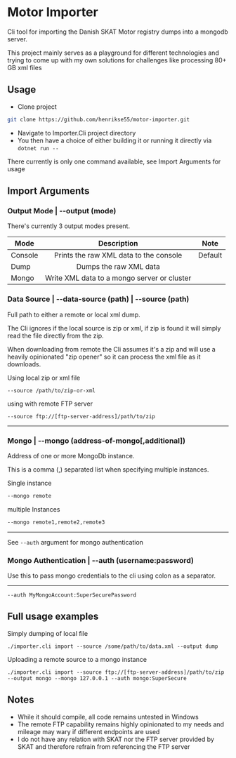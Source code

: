 # Motor Importer

Cli tool for importing the Danish SKAT Motor registry dumps into a mongodb server.

This project mainly serves as a playground for different technologies and trying to come up with my own solutions for challenges like processing 80+ GB xml files

## Usage

* Clone project
```bash
git clone https://github.com/henrikse55/motor-importer.git
```

* Navigate to Importer.Cli project directory
* You then have a choice of either building it or running it directly via `dotnet run --`

There currently is only one command available, see Import Arguments for usage

## Import Arguments

### Output Mode | --output (mode)
There's currently 3 output modes present.

|Mode|Description|Note|
|----|:-----------:|----|
|Console|Prints the raw XML data to the console|Default|
|Dump|Dumps the raw XML data||
|Mongo|Write XML data to a mongo server or cluster|

### Data Source | --data-source (path) | --source (path)
Full path to either a remote or local xml dump.

The Cli ignores if the local source is zip or xml, if zip is found it will simply read the file directly from the zip.

When downloading from remote the Cli assumes it's a zip and will use a heavily opinionated "zip opener" so it can process the xml file as it downloads.

Using local zip or xml file

`--source /path/to/zip-or-xml`

using with remote FTP server

`--source ftp://[ftp-server-address]/path/to/zip`

---

### Mongo | --mongo (address-of-mongo[,additional])
Address of one or more MongoDb instance.

This is a comma (,) separated list when specifying multiple instances.

Single instance
```bash
--mongo remote
```
multiple Instances
```bash
--mongo remote1,remote2,remote3
```
---
See `--auth` argument for mongo authentication

### Mongo Authentication | --auth (username:password)

Use this to pass mongo credentials to the cli using colon as a separator.

---
`--auth MyMongoAccount:SuperSecurePassword`


## Full usage examples

Simply dumping of local file

`./importer.cli import --source /some/path/to/data.xml --output dump`

Uploading a remote source to a mongo instance

`./importer.cli import --source ftp://[ftp-server-address]/path/to/zip --output mongo --mongo 127.0.0.1 --auth mongo:SuperSecure`

## Notes
* While it should compile, all code remains untested in Windows
* The remote FTP capability remains highly opinionated to my needs and mileage may wary if different endpoints are used
* I do not have any relation with SKAT nor the FTP server provided by SKAT and therefore refrain from referencing the FTP server